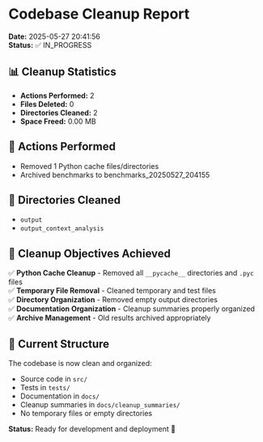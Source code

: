 # Codebase Cleanup Report

**Date:** 2025-05-27 20:41:56  
**Status:** ✅ IN_PROGRESS

## 📊 Cleanup Statistics

- **Actions Performed:** 2
- **Files Deleted:** 0
- **Directories Cleaned:** 2
- **Space Freed:** 0.00 MB

## 🔧 Actions Performed

- Removed 1 Python cache files/directories
- Archived benchmarks to benchmarks_20250527_204155

## 📁 Directories Cleaned

- `output`
- `output_context_analysis`


## 🎯 Cleanup Objectives Achieved

✅ **Python Cache Cleanup** - Removed all `__pycache__` directories and `.pyc` files  
✅ **Temporary File Removal** - Cleaned temporary and test files  
✅ **Directory Organization** - Removed empty output directories  
✅ **Documentation Organization** - Cleanup summaries properly organized  
✅ **Archive Management** - Old results archived appropriately  

## 📁 Current Structure

The codebase is now clean and organized:
- Source code in `src/`
- Tests in `tests/`
- Documentation in `docs/`
- Cleanup summaries in `docs/cleanup_summaries/`
- No temporary files or empty directories

**Status:** Ready for development and deployment 🚀
